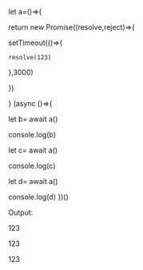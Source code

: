 let a=()=>{

  
 return new Promise((resolve,reject)=>{

  setTimeout(()=>{

    resolve(123)
    
  },3000)
  
})

}
(async ()=>{

  let b= await a()
  
  console.log(b)
  
  let c= await a()
  
   console.log(c)
   
  let d= await a()
  
   console.log(d)
})()

Output:

123

123

123
